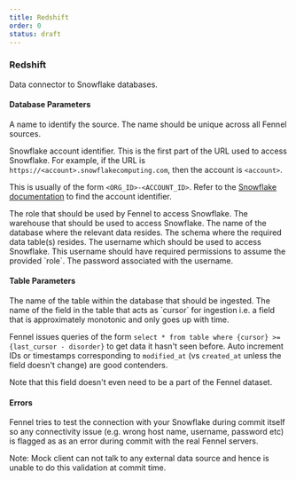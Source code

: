 ```yaml
---
title: Redshift
order: 0
status: draft
---
```

### Redshift

<Divider>
<LeftSection>
Data connector to Snowflake databases.

#### Database Parameters
<Expandable title="name" type="str">
A name to identify the source. The name should be unique across all Fennel sources.
</Expandable>

<Expandable title="account" type="str">

Snowflake account identifier. This is the first part of the URL used to access 
Snowflake. For example, if the URL is `https://<account>.snowflakecomputing.com`, 
then the account is `<account>`. 

This is usually of the form `<ORG_ID>-<ACCOUNT_ID>`. Refer to the 
[Snowflake documentation](https://docs.snowflake.com/en/user-guide/admin-account-identifier#finding-the-organization-and-account-name-for-an-account) 
to find the account identifier.
</Expandable>

<Expandable title="role" type="str">
The role that should be used by Fennel to access Snowflake.
</Expandable>

<Expandable title="warehouse" type="str">
The warehouse that should be used to access Snowflake.
</Expandable>

<Expandable title="db_name" type="str">
The name of the database where the relevant data resides.
</Expandable>

<Expandable title="src_schema" type="str">
The schema where the required data table(s) resides.
</Expandable>

<Expandable title="username" type="str">
The username which should be used to access Snowflake. This username should 
have required permissions to assume the provided `role`.
</Expandable>

<Expandable title="password" type="str">
The password associated with the username.
</Expandable>

#### Table Parameters
<Expandable title="table" type="str">
The name of the table within the database that should be ingested.
</Expandable>

<Expandable title="cursor" type="str">
The name of the field in the table that acts as `cursor` for ingestion i.e. 
a field that is approximately monotonic and only goes up with time. 

Fennel issues queries of the form `select * from table where {cursor} >= {last_cursor - disorder}`
to get data it hasn't seen before. Auto increment IDs or timestamps corresponding
to `modified_at` (vs `created_at` unless the field doesn't change) are good
contenders.

Note that this field doesn't even need to be a part of the Fennel dataset. 
</Expandable>

#### Errors
<Expandable title="Connectivity Issues">
Fennel tries to test the connection with your Snowflake during commit itself so any
connectivity issue (e.g. wrong host name, username, password etc) is flagged as
as an error during commit with the real Fennel servers.

Note: Mock client can not talk to any external data source and hence is unable to
do this validation at commit time.
</Expandable>


</LeftSection>
<RightSection>
<pre snippet="api-reference/sources/sql#snowflake_source"></pre>
</RightSection>
</Divider>




